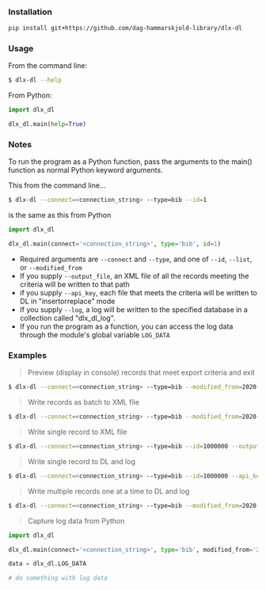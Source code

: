 
### Installation 
```bash
pip install git+https://github.com/dag-hammarskjold-library/dlx-dl
```

### Usage
From the command line:
```bash
$ dlx-dl --help
```

From Python:
```python
import dlx_dl

dlx_dl.main(help=True)
```

### Notes
To run the program as a Python function, pass the arguments to the main() function as normal Python keyword arguments.

This from the command line...

```bash
$ dlx-dl --connect=<connection_string> --type=bib --id=1
```

is the same as this from Python

```Python
import dlx_dl

dlx_dl.main(connect='<connection_string>', type='bib', id=1)
```

* Required arguments are `--connect` and `--type`, and one of `--id`, `--list`, or `--modified_from` 
* If you supply `--output_file`, an XML file of all the records meeting the criteria will be written to that path
* if you supply `--api_key`, each file that meets the criteria will be written to DL in "insertorreplace" mode
* If you supply `--log`, a log will be written to the specified database in a collection called "dlx_dl_log".
* If you run the program as a function, you can access the log data through the module's global variable `LOG_DATA`

### Examples
> Preview (display in console) records that meet export criteria and exit
```bash
$ dlx-dl --connect=<connection_string> --type=bib --modified_from=2020-04-06 --preview
```

> Write records as batch to XML file
```bash
$ dlx-dl --connect=<connection_string> --type=bib --modified_from=2020-04-06 --output_file=<path_to_file>
```

> Write single record to XML file
```bash
$ dlx-dl --connect=<connection_string> --type=bib --id=1000000 --output_file=<path_to_file>
```

> Write single record to DL and log
```bash
$ dlx-dl --connect=<connection_string> --type=bib --id=1000000 --api_key=<api_key> --log=<connection_string>
```

> Write multiple records one at a time to DL and log
```bash
$ dlx-dl --connect=<connection_string> --type=bib --modified_from=2020-04-06Z00:00 --api_key=<api_key> --log=<connection_string>
```

> Capture log data from Python
```python
import dlx_dl

dlx_dl.main(connect='<connection_string>', type='bib', modified_from='2020-04-06Z00:00', api_key='<api_key>')

data = dlx_dl.LOG_DATA

# do something with log data
```
